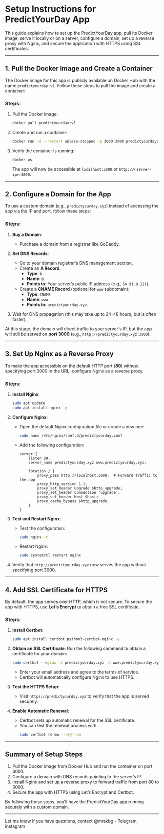 # Setup Instructions for PredictYourDay App

This guide explains how to set up the PredictYourDay app, pull its Docker image, serve it locally or on a server, configure a domain, set up a reverse proxy with Nginx, and secure the application with HTTPS using SSL certificates.

---

## **1. Pull the Docker Image and Create a Container**

The Docker image for this app is publicly available on Docker Hub with the name `predictyourday:v1`. Follow these steps to pull the image and create a container:

### **Steps**:
1. Pull the Docker image:
   ```bash
   docker pull predictyourday:v1
   ```

2. Create and run a container:
   ```bash
   docker run -d --restart unless-stopped -p 3000:3000 predictyourday:v1
   ```

3. Verify the container is running:
   ```bash
   docker ps
   ```
   The app will now be accessible at `localhost:3000` or `http://<server-ip>:3000`.

---

## **2. Configure a Domain for the App**

To use a custom domain (e.g., `predictyourday.xyz`) instead of accessing the app via the IP and port, follow these steps:

### **Steps**:
1. **Buy a Domain**:
   - Purchase a domain from a registrar like GoDaddy.

2. **Set DNS Records**:
   - Go to your domain registrar’s DNS management section.
   - Create an **A Record**:
     - **Type**: `A`
     - **Name**: `@`
     - **Points to**: Your server’s public IP address (e.g., `54.91.9.221`).
   - Create a **CNAME Record** (optional for `www` subdomain):
     - **Type**: `CNAME`
     - **Name**: `www`
     - **Points to**: `predictyourday.xyz`.

3. Wait for DNS propagation (this may take up to 24-48 hours, but is often faster).

At this stage, the domain will direct traffic to your server's IP, but the app will still be served on **port 3000** (e.g., `http://predictyourday.xyz:3000`).

---

## **3. Set Up Nginx as a Reverse Proxy**

To make the app accessible on the default HTTP port (**80**) without specifying port 3000 in the URL, configure Nginx as a reverse proxy.

### **Steps**:
1. **Install Nginx**:
   ```bash
   sudo apt update
   sudo apt install nginx -y
   ```

2. **Configure Nginx**:
   - Open the default Nginx configuration file or create a new one:
     ```bash
     sudo nano /etc/nginx/conf.d/predictyourday.conf
     ```

   - Add the following configuration:
     ```nginx
     server {
         listen 80;
         server_name predictyourday.xyz www.predictyourday.xyz;

         location / {
             proxy_pass http://localhost:3000;  # Forward traffic to the app
             proxy_http_version 1.1;
             proxy_set_header Upgrade $http_upgrade;
             proxy_set_header Connection 'upgrade';
             proxy_set_header Host $host;
             proxy_cache_bypass $http_upgrade;
         }
     }
     ```

3. **Test and Restart Nginx**:
   - Test the configuration:
     ```bash
     sudo nginx -t
     ```
   - Restart Nginx:
     ```bash
     sudo systemctl restart nginx
     ```

4. Verify that `http://predictyourday.xyz` now serves the app without specifying port 3000.

---

## **4. Add SSL Certificate for HTTPS**

By default, the app serves over HTTP, which is not secure. To secure the app with HTTPS, use **Let’s Encrypt** to obtain a free SSL certificate.

### **Steps**:
1. **Install Certbot**:
   ```bash
   sudo apt install certbot python3-certbot-nginx -y
   ```

2. **Obtain an SSL Certificate**:
   Run the following command to obtain a certificate for your domain:
   ```bash
   sudo certbot --nginx -d predictyourday.xyz -d www.predictyourday.xyz
   ```
   - Enter your email address and agree to the terms of service.
   - Certbot will automatically configure Nginx to use HTTPS.

3. **Test the HTTPS Setup**:
   - Visit `https://predictyourday.xyz` to verify that the app is served securely.

4. **Enable Automatic Renewal**:
   - Certbot sets up automatic renewal for the SSL certificate.
   - You can test the renewal process with:
     ```bash
     sudo certbot renew --dry-run
     ```

---

## **Summary of Setup Steps**

1. Pull the Docker image from Docker Hub and run the container on port 3000.
2. Configure a domain with DNS records pointing to the server’s IP.
3. Install Nginx and set up a reverse proxy to forward traffic from port 80 to 3000.
4. Secure the app with HTTPS using Let’s Encrypt and Certbot.

By following these steps, you’ll have the PredictYourDay app running securely with a custom domain.

---

Let me know if you have questions, contact @mrakbg - Telegram, instagram
